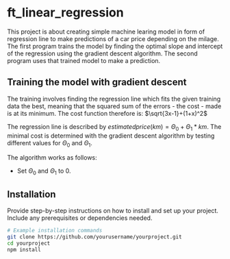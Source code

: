 # ft_linear_regression
This project is about creating simple machine learing model in form of regression line to make predictions of a car price depending on the milage. The first program trains the model by finding the optimal slope and intercept of the regression using the gradient descent algorithm. The second program uses that trained model to make a prediction.

## Training the model with gradient descent
The training involves finding the regression line which fits the given training data the best, meaning that the squared sum of the errors - the cost - made is at its minimum. The cost function therefore is: 
$\sqrt{3x-1}+(1+x)^2$

The regression line is described by $estimated price(km) = Θ_0 + Θ_1 * km$.
The minimal cost is determined with the gradient descent algorithm by testing different values for $Θ_0$ and $Θ_1$. 

The algorithm works as follows:
- Set $Θ_0$ and $Θ_1$ to 0.

## Installation

Provide step-by-step instructions on how to install and set up your project. Include any prerequisites or dependencies needed.

```bash
# Example installation commands
git clone https://github.com/yourusername/yourproject.git
cd yourproject
npm install
